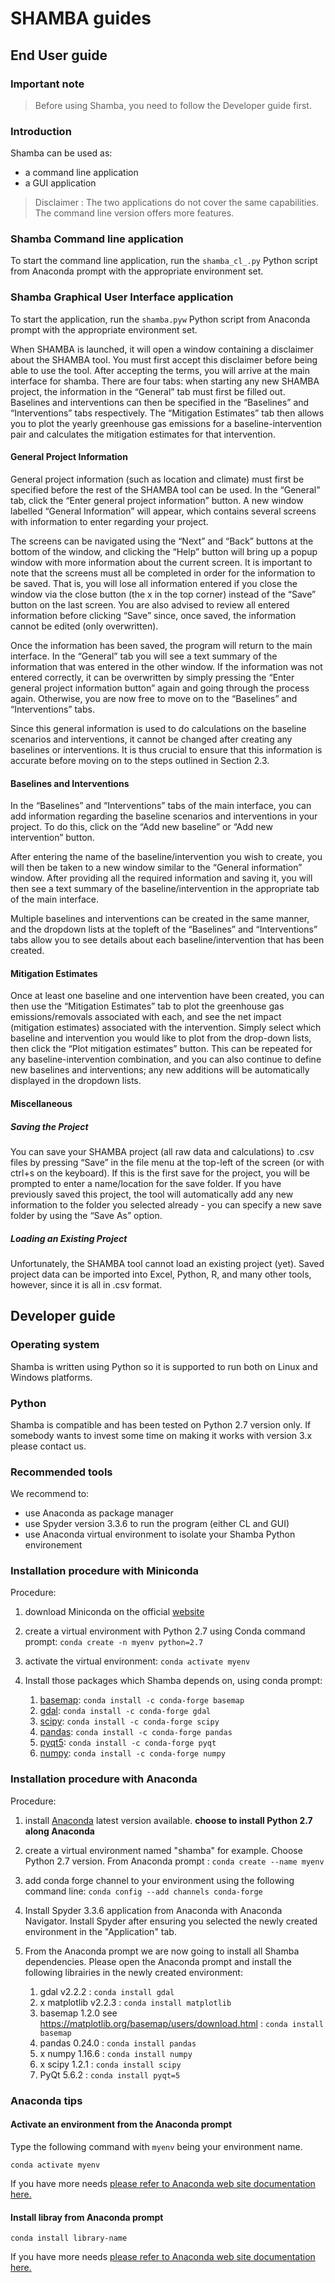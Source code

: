# SHAMBA guides

## End User guide

### Important note

>Before using Shamba, you need to follow the Developer guide first.

### Introduction

Shamba can be used as:

* a command line application
* a GUI application

>Disclaimer : The two applications do not cover the same capabilities. The command line version offers more features.

### Shamba Command line application

To start the command line application, run the `shamba_cl_.py` Python script from Anaconda prompt with the appropriate environment set.

### Shamba Graphical User Interface application

To start the application, run the `shamba.pyw` Python script from Anaconda prompt with the appropriate environment set.

When SHAMBA is launched, it will open a window containing a disclaimer about the SHAMBA tool. You must first accept this disclaimer before being able to use the tool. After accepting the terms, you will arrive at the main interface for shamba. There are four tabs: when starting any new SHAMBA project, the information in the “General” tab must first be filled out. Baselines and interventions can then be specified in the “Baselines” and “Interventions” tabs respectively. The “Mitigation Estimates” tab then allows you to plot the yearly greenhouse gas emissions for a baseline-intervention pair and calculates the mitigation estimates for that intervention.

#### General Project Information

General project information (such as location and climate) must first be specified before the rest of the SHAMBA tool can be used. In the “General” tab, click the “Enter general project information” button. A new window labelled “General Information” will appear, which contains several screens with information to enter regarding your project.

The screens can be navigated using the “Next” and “Back” buttons at the bottom of the window, and clicking the “Help” button will bring up a pop­up window with more information about the current screen. It is important to note that the screens must all be completed in order for the information to be saved. That is, you will lose all information entered if you close the window via the close button (the x in the top corner) instead of the “Save” button on the last screen. You are also advised to review all entered information before clicking “Save” since, once saved, the information cannot be edited (only overwritten).

Once the information has been saved, the program will return to the main interface. In the “General” tab you will see a text summary of the information that was entered in the other window. If the information was not entered correctly, it can be overwritten by simply pressing the “Enter general project information button” again and going through the process again. Otherwise, you are now free to move on to the “Baselines” and “Interventions” tabs.

Since this general information is used to do calculations on the baseline scenarios and interventions, it cannot be changed after creating any baselines or interventions. It is thus crucial to ensure that this information is accurate before moving on to the steps outlined in Section 2.3.

#### Baselines and Interventions

In the “Baselines” and “Interventions” tabs of the main interface, you can add information regarding the baseline scenarios and interventions in your project. To do this, click on the “Add new baseline” or “Add new intervention” button.

After entering the name of the baseline/intervention you wish to create, you will then be taken to a new window similar to the “General information” window. After providing all the required information and saving it, you will then see a text summary of the baseline/intervention in the appropriate tab of the main interface.

Multiple baselines and interventions can be created in the same manner, and the drop­down lists at the top­left of the “Baselines” and “Interventions” tabs allow you to see details about each baseline/intervention that has been created.

#### Mitigation Estimates

Once at least one baseline and one intervention have been created, you can then use the “Mitigation Estimates” tab to plot the greenhouse gas emissions/removals associated with each, and see the net impact (mitigation estimates) associated with the intervention. Simply select which baseline and intervention you would like to plot from the drop-down lists, then click the “Plot mitigation estimates” button. This can be repeated for any baseline-intervention combination, and you can also continue to define new baselines and interventions; any new additions will be automatically displayed in the drop­down lists.

#### Miscellaneous

##### Saving the Project

You can save your SHAMBA project (all raw data and calculations) to .csv files by pressing “Save” in the file menu at the top-left of the screen (or with ctrl+s on the keyboard). If this is the first save for the project, you will be prompted to enter a name/location for the save folder. If you have previously saved this project, the tool will automatically add any new information to the folder you selected already - you can specify a new save folder by using the “Save As” option.

##### Loading an Existing Project

Unfortunately, the SHAMBA tool cannot load an existing project (yet). Saved project data can be imported into Excel, Python, R, and many other tools, however, since it is all in .csv format.

## Developer guide

### Operating system

Shamba is written using Python so it is supported to run both on Linux and Windows platforms.

### Python

Shamba is compatible and has been tested on Python 2.7 version only.
If somebody wants to invest some time on making it works with version 3.x please contact us.

### Recommended tools

We recommend to:

* use Anaconda as package manager
* use Spyder version 3.3.6 to run the program (either CL and GUI)
* use Anaconda virtual environment to isolate your Shamba Python environement


### Installation procedure with Miniconda

Procedure:

1. download Miniconda on the official [website](https://docs.conda.io/en/latest/miniconda.html)

2. create a virtual environment with Python 2.7 using Conda command prompt:
`conda create -n myenv python=2.7`

3. activate the virtual environment:
`conda activate myenv`

4. Install those packages which Shamba depends on, using conda prompt:
   1. [basemap](https://anaconda.org/conda-forge/basemap): `conda install -c conda-forge basemap`
   2. [gdal](https://anaconda.org/conda-forge/gdal): `conda install -c conda-forge gdal`
   3. [scipy](https://anaconda.org/conda-forge/scipy): `conda install -c conda-forge scipy`
   4. [pandas](https://anaconda.org/conda-forge/pandas): `conda install -c conda-forge pandas`
   5. [pyqt5](https://anaconda.org/conda-forge/pyqt): `conda install -c conda-forge pyqt`
   6. [numpy](https://anaconda.org/conda-forge/numpy): `conda install -c conda-forge numpy`

### Installation procedure with Anaconda

Procedure:

1. install [Anaconda](https://www.anaconda.com/products/individual) latest version available. **choose to install Python 2.7 along Anaconda**

2. create a virtual environment named "shamba" for example. Choose Python 2.7 version. From Anaconda prompt : `conda create --name myenv`

3. add conda forge channel to your environment using the following command line: `conda config --add channels conda-forge`

4. Install Spyder 3.3.6 application from Anaconda with Anaconda Navigator. Install Spyder after ensuring you selected the newly created environment in the "Application" tab.

5. From the Anaconda prompt we are now going to install all Shamba dependencies. Please open the Anaconda prompt and install the following librairies in the newly created environment:
    1. gdal v2.2.2 : `conda install gdal`
    2. x matplotlib v2.2.3 : `conda install matplotlib`
    3. basemap 1.2.0 see <https://matplotlib.org/basemap/users/download.html> : `conda install basemap`
    4. pandas 0.24.0 : `conda install pandas`
    5. x numpy 1.16.6 : `conda install numpy`
    6. x scipy 1.2.1 : `conda install scipy`
    7. PyQt 5.6.2 : `conda install pyqt=5`

### Anaconda tips

#### Activate an environment from the Anaconda prompt

Type the following command with `myenv` being your environment name.

`conda activate myenv`

If you have more needs [please refer to Anaconda web site documentation here.](https://docs.conda.io/projects/conda/en/latest/user-guide/tasks/manage-environments.html)

#### Install libray from Anaconda prompt

`conda install library-name`

If you have more needs [please refer to Anaconda web site documentation here.](https://docs.conda.io/projects/conda/en/latest/user-guide/concepts/)